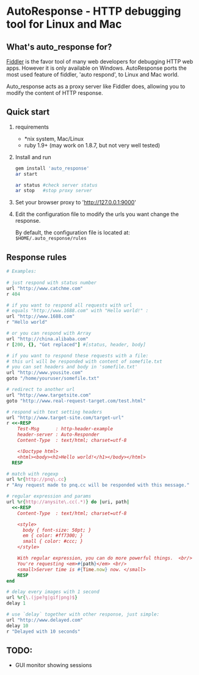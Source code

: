 # AutoResponse - HTTP debugging tool for Linux and Mac

## What's auto_response for?

[Fiddler](http://www.fiddler2.com) is the favor tool of many web developers for debugging HTTP web apps. However it is only available on Windows. AutoResponse ports the most used feature of fiddler, 'auto respond', to Linux and Mac world.

Auto_response acts as a proxy server like Fiddler does, allowing you to modify the content of HTTP response.

## Quick start

1. requirements
    - \*nix system, Mac/Linux
    - ruby 1.9+ (may work on 1.8.7, but not very well tested)

1. Install and run

    ~~~sh
    gem install 'auto_response'
    ar start

    ar status #check server status
    ar stop   #stop proxy server
    ~~~

2. Set your browser proxy to 'http://127.0.0.1:9000'
3. Edit the configuration file to modify the urls you want change the response.

    By default, the configuration file is located at:
    `$HOME/.auto_response/rules`

## Response rules

~~~ruby
# Examples:
 
# just respond with status number
url "http://www.catchme.com"
r 404

# if you want to respond all requests with url 
# equals "http://www.1688.com" with "Hello world!" :
url "http://www.1688.com" 
r "Hello world" 

# or you can respond with Array
url "http://china.alibaba.com"
r [200, {}, "Got replaced"] #[status, header, body]

# if you want to respond these requests with a file:
# this url will be responded with content of somefile.txt
# you can set headers and body in 'somefile.txt'
url "http://www.yousite.com" 
goto "/home/youruser/somefile.txt"

# redirect to another url
url "http://www.targetsite.com" 
goto "http://www.real-request-target.com/test.html"

# respond with text setting headers
url "http://www.target-site.com/target-url"
r <<-RESP
    Test-Msg      : http-header-example
    header-server : Auto-Responder
    Content-Type  : text/html; charset=utf-8

    <!Doctype html>
    <html><body><h1>Hello world!</h1></body></html>
  RESP

# match with regexp
url %r{http://pnq\.cc}
r "Any request made to pnq.cc will be responded with this message."

# regular expression and params
url %r{http://anysite\.cc(.*)} do |uri, path|
  <<-RESP
    Content-Type  : text/html; charset=utf-8

    <style>
      body { font-size: 50pt; }
      em { color: #ff7300; }
      small { color: #ccc; }
    </style>

    With regular expression, you can do more powerful things.  <br/> 
    You're requesting <em>#{path}</em> <br/>
    <small>Server time is #{Time.now} now. </small>
    RESP
end

# delay every images with 1 second
url %r{\.(jpe?g|gif|png)$}
delay 1

# use `delay` together with other response, just simple:
url "http://www.delayed.com"
delay 10
r "Delayed with 10 seconds"
~~~

## TODO:
* GUI monitor showing sessions
